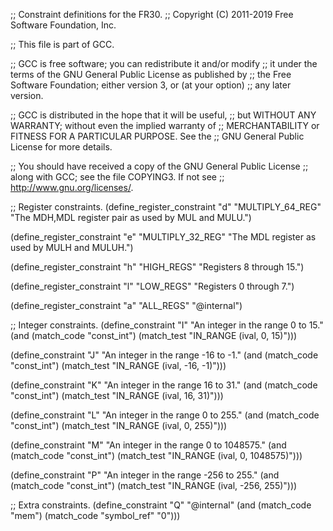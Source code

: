 ;; Constraint definitions for the FR30.
;; Copyright (C) 2011-2019 Free Software Foundation, Inc.

;; This file is part of GCC.

;; GCC is free software; you can redistribute it and/or modify
;; it under the terms of the GNU General Public License as published by
;; the Free Software Foundation; either version 3, or (at your option)
;; any later version.

;; GCC is distributed in the hope that it will be useful,
;; but WITHOUT ANY WARRANTY; without even the implied warranty of
;; MERCHANTABILITY or FITNESS FOR A PARTICULAR PURPOSE.  See the
;; GNU General Public License for more details.

;; You should have received a copy of the GNU General Public License
;; along with GCC; see the file COPYING3.  If not see
;; <http://www.gnu.org/licenses/>.

;; Register constraints.
(define_register_constraint "d" "MULTIPLY_64_REG"
  "The MDH,MDL register pair as used by MUL and MULU.")

(define_register_constraint "e" "MULTIPLY_32_REG"
  "The MDL register as used by MULH and MULUH.")

(define_register_constraint "h" "HIGH_REGS"
  "Registers 8 through 15.")

(define_register_constraint "l" "LOW_REGS"
  "Registers 0 through 7.")

(define_register_constraint "a" "ALL_REGS"
  "@internal")

;; Integer constraints.
(define_constraint "I"
  "An integer in the range 0 to 15."
  (and (match_code "const_int")
       (match_test "IN_RANGE (ival, 0, 15)")))

(define_constraint "J"
  "An integer in the range -16 to -1."
  (and (match_code "const_int")
       (match_test "IN_RANGE (ival, -16, -1)")))

(define_constraint "K"
  "An integer in the range 16 to 31."
  (and (match_code "const_int")
       (match_test "IN_RANGE (ival, 16, 31)")))

(define_constraint "L"
  "An integer in the range 0 to 255."
  (and (match_code "const_int")
       (match_test "IN_RANGE (ival, 0, 255)")))

(define_constraint "M"
  "An integer in the range 0 to 1048575."
  (and (match_code "const_int")
       (match_test "IN_RANGE (ival, 0, 1048575)")))

(define_constraint "P"
  "An integer in the range -256 to 255."
  (and (match_code "const_int")
       (match_test "IN_RANGE (ival, -256, 255)")))

;; Extra constraints.
(define_constraint "Q"
  "@internal"
  (and (match_code "mem")
       (match_code "symbol_ref" "0")))
